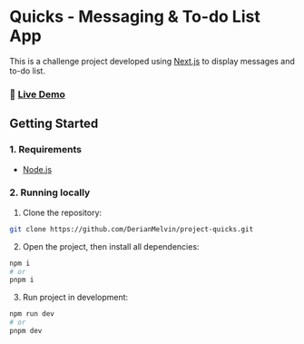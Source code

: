 # Quicks - Messaging & To-do List App

This is a challenge project developed using [Next.js](https://nextjs.org) to display messages and to-do list.

### 🔗 [Live Demo](https://project-quicks.vercel.app/)

## Getting Started

### 1. Requirements

- [Node.js](https://nodejs.org/en)

### 2. Running locally

1. Clone the repository:

```bash
git clone https://github.com/DerianMelvin/project-quicks.git
```

2. Open the project, then install all dependencies:

```bash
npm i
# or
pnpm i
```

3. Run project in development:

```bash
npm run dev
# or
pnpm dev
```

